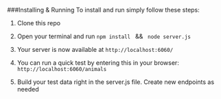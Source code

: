 
###Installing & Running
To install and run simply follow these steps:

1)  Clone this repo

2)  Open your terminal and run `npm install ` && ` node server.js`

3)  Your server is now available at `http://localhost:6060/`

4)  You can run a quick test by entering this in your browser: `http://localhost:6060/animals`

5)  Build your test data right in the server.js file. Create new endpoints as needed
